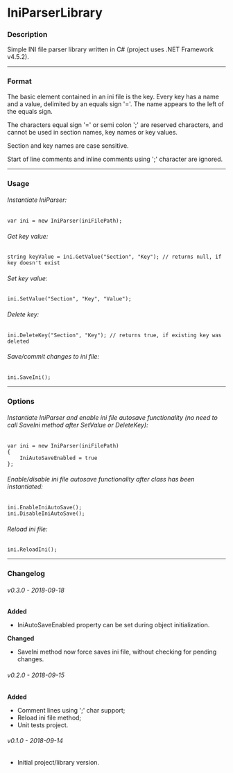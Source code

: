 # IniParserLibrary

### Description

Simple INI file parser library written in C# (project uses .NET Framework v4.5.2).

-----

### Format

The basic element contained in an ini file is the key. Every key has a name and a value, delimited by an equals sign '='. The name appears to the left of the equals sign.

The characters equal sign '=' or semi colon ';' are reserved characters, and cannot be used in section names, key names or key values.

Section and key names are case sensitive.

Start of line comments and inline comments using ';' character are ignored.

-----

### Usage

###### Instantiate IniParser:
```
var ini = new IniParser(iniFilePath);
```

###### Get key value:
```
string keyValue = ini.GetValue("Section", "Key"); // returns null, if key doesn't exist
```

###### Set key value:
```
ini.SetValue("Section", "Key", "Value");
```

###### Delete key:
```
ini.DeleteKey("Section", "Key"); // returns true, if existing key was deleted
```

###### Save/commit changes to ini file:
```
ini.SaveIni();
```

-----

### Options

###### Instantiate IniParser and enable ini file autosave functionality (no need to call SaveIni method after SetValue or DeleteKey):
```
var ini = new IniParser(iniFilePath)
{
    IniAutoSaveEnabled = true
};
```

###### Enable/disable ini file autosave functionality after class has been instantiated:
```
ini.EnableIniAutoSave();
ini.DisableIniAutoSave();
```

###### Reload ini file:
```
ini.ReloadIni();
```

-----

### Changelog

###### v0.3.0 - 2018-09-18
**Added**

* IniAutoSaveEnabled property can be set during object initialization.

**Changed**

* SaveIni method now force saves ini file, without checking for pending changes.

###### v0.2.0 - 2018-09-15
**Added**

* Comment lines using ';' char support;
* Reload ini file method;
* Unit tests project.

###### v0.1.0 - 2018-09-14
* Initial project/library version.
